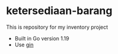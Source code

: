 # ketersediaan-barang

This is repository for my inventory project

- Built in Go version 1.19
- Use [gin](https://github.com/gin-gonic/gin)